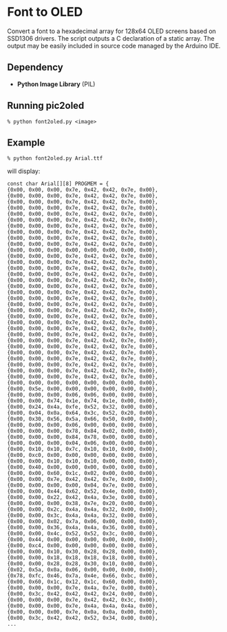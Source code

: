 Font to OLED
============

Convert a font to a hexadecimal array for 128x64 OLED screens based on SSD1306 drivers.
The script outputs a C declaration of a static array. The output may be easily
included in source code managed by the Arduino IDE.


Dependency
----------

* **Python Image Library** (PIL)


Running pic2oled
----------------

    % python font2oled.py <image>


Example
-------

    % python font2oled.py Arial.ttf

will display:

    const char Arial[][8] PROGMEM = {
    {0x00, 0x00, 0x00, 0x7e, 0x42, 0x42, 0x7e, 0x00},
    {0x00, 0x00, 0x00, 0x7e, 0x42, 0x42, 0x7e, 0x00},
    {0x00, 0x00, 0x00, 0x7e, 0x42, 0x42, 0x7e, 0x00},
    {0x00, 0x00, 0x00, 0x7e, 0x42, 0x42, 0x7e, 0x00},
    {0x00, 0x00, 0x00, 0x7e, 0x42, 0x42, 0x7e, 0x00},
    {0x00, 0x00, 0x00, 0x7e, 0x42, 0x42, 0x7e, 0x00},
    {0x00, 0x00, 0x00, 0x7e, 0x42, 0x42, 0x7e, 0x00},
    {0x00, 0x00, 0x00, 0x7e, 0x42, 0x42, 0x7e, 0x00},
    {0x00, 0x00, 0x00, 0x7e, 0x42, 0x42, 0x7e, 0x00},
    {0x00, 0x00, 0x00, 0x7e, 0x42, 0x42, 0x7e, 0x00},
    {0x00, 0x00, 0x00, 0x00, 0x00, 0x00, 0x00, 0x00},
    {0x00, 0x00, 0x00, 0x7e, 0x42, 0x42, 0x7e, 0x00},
    {0x00, 0x00, 0x00, 0x7e, 0x42, 0x42, 0x7e, 0x00},
    {0x00, 0x00, 0x00, 0x7e, 0x42, 0x42, 0x7e, 0x00},
    {0x00, 0x00, 0x00, 0x7e, 0x42, 0x42, 0x7e, 0x00},
    {0x00, 0x00, 0x00, 0x7e, 0x42, 0x42, 0x7e, 0x00},
    {0x00, 0x00, 0x00, 0x7e, 0x42, 0x42, 0x7e, 0x00},
    {0x00, 0x00, 0x00, 0x7e, 0x42, 0x42, 0x7e, 0x00},
    {0x00, 0x00, 0x00, 0x7e, 0x42, 0x42, 0x7e, 0x00},
    {0x00, 0x00, 0x00, 0x7e, 0x42, 0x42, 0x7e, 0x00},
    {0x00, 0x00, 0x00, 0x7e, 0x42, 0x42, 0x7e, 0x00},
    {0x00, 0x00, 0x00, 0x7e, 0x42, 0x42, 0x7e, 0x00},
    {0x00, 0x00, 0x00, 0x7e, 0x42, 0x42, 0x7e, 0x00},
    {0x00, 0x00, 0x00, 0x7e, 0x42, 0x42, 0x7e, 0x00},
    {0x00, 0x00, 0x00, 0x7e, 0x42, 0x42, 0x7e, 0x00},
    {0x00, 0x00, 0x00, 0x7e, 0x42, 0x42, 0x7e, 0x00},
    {0x00, 0x00, 0x00, 0x7e, 0x42, 0x42, 0x7e, 0x00},
    {0x00, 0x00, 0x00, 0x7e, 0x42, 0x42, 0x7e, 0x00},
    {0x00, 0x00, 0x00, 0x7e, 0x42, 0x42, 0x7e, 0x00},
    {0x00, 0x00, 0x00, 0x7e, 0x42, 0x42, 0x7e, 0x00},
    {0x00, 0x00, 0x00, 0x7e, 0x42, 0x42, 0x7e, 0x00},
    {0x00, 0x00, 0x00, 0x7e, 0x42, 0x42, 0x7e, 0x00},
    {0x00, 0x00, 0x00, 0x00, 0x00, 0x00, 0x00, 0x00},
    {0x00, 0x5e, 0x00, 0x00, 0x00, 0x00, 0x00, 0x00},
    {0x00, 0x00, 0x00, 0x06, 0x06, 0x00, 0x00, 0x00},
    {0x00, 0x00, 0x74, 0x1e, 0x74, 0x1e, 0x00, 0x00},
    {0x00, 0x24, 0x4a, 0xfe, 0x52, 0x32, 0x00, 0x00},
    {0x00, 0x04, 0x0a, 0x64, 0x3c, 0x52, 0x20, 0x00},
    {0x00, 0x30, 0x56, 0x5a, 0x66, 0x50, 0x00, 0x00},
    {0x00, 0x00, 0x00, 0x06, 0x00, 0x00, 0x00, 0x00},
    {0x00, 0x00, 0x00, 0x78, 0x84, 0x02, 0x00, 0x00},
    {0x00, 0x00, 0x00, 0x84, 0x78, 0x00, 0x00, 0x00},
    {0x00, 0x00, 0x00, 0x04, 0x06, 0x00, 0x00, 0x00},
    {0x00, 0x10, 0x10, 0x7c, 0x10, 0x10, 0x00, 0x00},
    {0x00, 0xc0, 0x00, 0x00, 0x00, 0x00, 0x00, 0x00},
    {0x00, 0x00, 0x10, 0x10, 0x10, 0x00, 0x00, 0x00},
    {0x00, 0x40, 0x00, 0x00, 0x00, 0x00, 0x00, 0x00},
    {0x00, 0x00, 0x60, 0x1c, 0x02, 0x00, 0x00, 0x00},
    {0x00, 0x00, 0x7e, 0x42, 0x42, 0x7e, 0x00, 0x00},
    {0x00, 0x00, 0x00, 0x00, 0x04, 0x7e, 0x00, 0x00},
    {0x00, 0x00, 0x44, 0x62, 0x52, 0x4e, 0x00, 0x00},
    {0x00, 0x00, 0x22, 0x42, 0x4a, 0x3e, 0x00, 0x00},
    {0x00, 0x00, 0x00, 0x38, 0x7e, 0x20, 0x00, 0x00},
    {0x00, 0x00, 0x2c, 0x4a, 0x4a, 0x32, 0x00, 0x00},
    {0x00, 0x00, 0x3c, 0x4a, 0x4a, 0x32, 0x00, 0x00},
    {0x00, 0x00, 0x02, 0x7a, 0x06, 0x00, 0x00, 0x00},
    {0x00, 0x00, 0x36, 0x4a, 0x4a, 0x36, 0x00, 0x00},
    {0x00, 0x00, 0x4c, 0x52, 0x52, 0x3c, 0x00, 0x00},
    {0x00, 0x44, 0x00, 0x00, 0x00, 0x00, 0x00, 0x00},
    {0x00, 0xc4, 0x00, 0x00, 0x00, 0x00, 0x00, 0x00},
    {0x00, 0x00, 0x10, 0x30, 0x28, 0x28, 0x00, 0x00},
    {0x00, 0x00, 0x18, 0x18, 0x18, 0x18, 0x00, 0x00},
    {0x00, 0x00, 0x28, 0x28, 0x30, 0x10, 0x00, 0x00},
    {0x02, 0x5a, 0x0a, 0x06, 0x00, 0x00, 0x00, 0x00},
    {0x78, 0xfc, 0x46, 0x7a, 0x4e, 0x66, 0xbc, 0x00},
    {0x00, 0x60, 0x1c, 0x12, 0x1c, 0x60, 0x00, 0x00},
    {0x00, 0x00, 0x00, 0x7e, 0x4a, 0x7e, 0x00, 0x00},
    {0x00, 0x3c, 0x42, 0x42, 0x42, 0x24, 0x00, 0x00},
    {0x00, 0x00, 0x00, 0x7e, 0x42, 0x42, 0x3c, 0x00},
    {0x00, 0x00, 0x00, 0x7e, 0x4a, 0x4a, 0x4a, 0x00},
    {0x00, 0x00, 0x00, 0x7e, 0x0a, 0x0a, 0x00, 0x00},
    {0x00, 0x3c, 0x42, 0x42, 0x52, 0x34, 0x00, 0x00},
    ...
